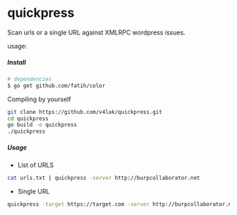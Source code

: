 # quickpress

Scan urls or a single URL against XMLRPC wordpress issues.

usage:

##### Install

```bash
# dependencies
$ go get github.com/fatih/color

```
Compiling by yourself

```bash
git clone https://github.com/v4lak/quickpress.git
cd quickpress
go build -o quickpress
./quickpress
```

##### Usage

* List of URLS
```bash
cat urls.txt | quickpress -server http://burpcollaborator.net
```

* Single URL
```bash
quickpress -target https://target.com -server http://burpcollaborator.net
```

